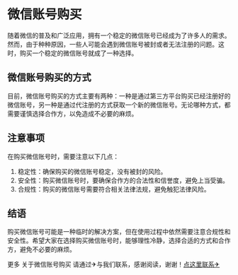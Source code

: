 # 微信账号购买

随着微信的普及和广泛应用，拥有一个稳定的微信账号已经成为了许多人的需求。然而，由于种种原因，一些人可能会遇到微信账号被封或者无法注册的问题。这时，购买一个稳定的微信账号就成了一种选择。

## 微信账号购买的方式

目前，微信账号购买的方式主要有两种：一种是通过第三方平台购买已经注册好的微信账号，另一种是通过代注册的方式获取一个新的微信账号。无论哪种方式，都需要谨慎选择合作方，以免造成不必要的麻烦。

## 注意事项

在购买微信账号时，需要注意以下几点：

1. 稳定性：确保购买的微信账号稳定，没有被封的风险。
2. 安全性：购买微信账号时，要确保合作方的合法性和信誉度，避免上当受骗。
3. 合规性：购买的微信账号需要符合相关法律法规，避免触犯法律风险。

## 结语

购买微信账号可能是一种临时的解决方案，但在使用过程中依然需要注意合规性和安全性。希望大家在选择购买微信账号时，能够理性冷静，选择合适的方式和合作方，避免不必要的麻烦。

更多 关于微信账号购买 请通过✈与我们联系，感谢阅读，谢谢！[点这里联系✈](https://t.me/lm66bot)